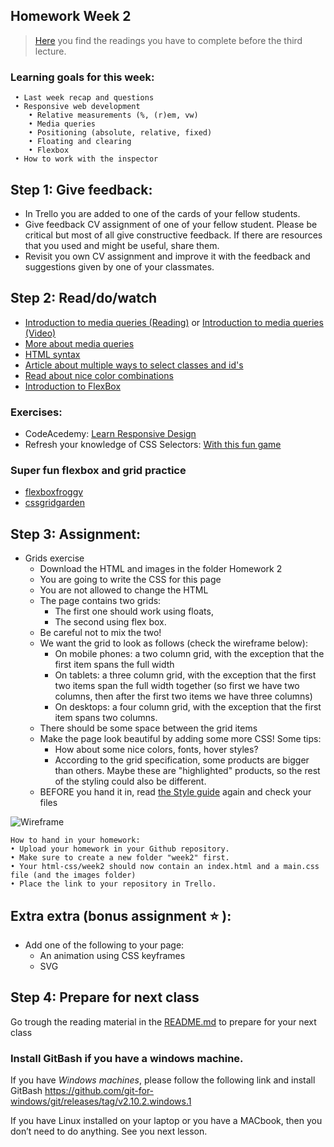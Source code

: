 ## Homework Week 2

>[Here](/Week2/README.md) you find the readings you have to complete before the third lecture.

### Learning goals for this week:
```
 • Last week recap and questions
 • Responsive web development
    • Relative measurements (%, (r)em, vw)
    • Media queries
    • Positioning (absolute, relative, fixed)
    • Floating and clearing
    • Flexbox
 • How to work with the inspector
```

## Step 1: Give feedback:

- In Trello you are added to one of the cards of your fellow students.
- Give feedback CV assignment of one of your fellow student. Please be critical but most of all give constructive feedback. If there are resources that you used and might be useful, share them.
- Revisit you own CV assignment and improve it with the feedback and suggestions given by one of your classmates.  

## Step 2: Read/do/watch
 - [Introduction to media queries (Reading)](https://www.sitepoint.com/creating-media-queries-for-responsive-web-designs/) or [Introduction to media queries (Video)](https://www.youtube.com/watch?v=fA1NW-T1QXc)
 - [More about media queries](https://css-tricks.com/css-media-queries/)
 - [HTML syntax](http://www.w3schools.com/html/html5_syntax.asp)
 - [Article about multiple ways to select classes and id's](https://css-tricks.com/multiple-class-id-selectors)
 - [Read about nice color combinations](http://www.colorcombos.com/index.html)
 - [Introduction to FlexBox](https://www.youtube.com/watch?v=sewV3LsmoXI)

### Exercises:
 - CodeAcedemy: [Learn Responsive Design](https://www.codecademy.com/learn/learn-responsive-design)
 - Refresh your knowledge of CSS Selectors: [With this fun game](https://flukeout.github.io/)

### Super fun flexbox and grid practice 
 - [flexboxfroggy](https://flexboxfroggy.com/)
 - [cssgridgarden](http://cssgridgarden.com/)

## Step 3: Assignment:

 - Grids exercise
    - Download the HTML and images in the folder Homework 2
    - You are going to write the CSS for this page
    - You are not allowed to change the HTML
    - The page contains two grids: 
      - The first one should work using floats, 
      - The second using flex box. 
    - Be careful not to mix the two!
    - We want the grid to look as follows (check the wireframe below):
      - On mobile phones: a two column grid, with the exception that the first item spans the full width
      - On tablets: a three column grid, with the exception that the first two items span the full width together (so first we have two columns, then after the first two items we have three columns)
      - On desktops: a four column grid, with the exception that the first item spans two columns.
    - There should be some space between the grid items
    - Make the page look beautiful by adding some more CSS! Some tips:
      - How about some nice colors, fonts, hover styles?
      - According to the grid specification, some products are bigger than others. Maybe these are "highlighted" products, so the rest of the styling could also be different.
    - BEFORE you hand it in, read [the Style guide](http://www.w3schools.com/html/html5_syntax.asp) again and check your files

![Wireframe](assets/wireframe.png)

```
How to hand in your homework:
• Upload your homework in your Github repository. 
• Make sure to create a new folder "week2" first. 
• Your html-css/week2 should now contain an index.html and a main.css file (and the images folder)
• Place the link to your repository in Trello.
```

## Extra extra (bonus assignment :star: ):

- Add one of the following to your page:
    - An animation using CSS keyframes
    - SVG

## Step 4: Prepare for next class

Go trough the reading material in the [README.md](/Week2/README.md) to prepare for your next class

### Install GitBash if you have a windows machine.

If you have *Windows machines*, please follow the following link and install GitBash https://github.com/git-for-windows/git/releases/tag/v2.10.2.windows.1

If you have Linux installed on your laptop or you have a MACbook, then you don’t need to do anything. See you next lesson.
